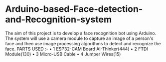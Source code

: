 # Arduino-based-Face-detection-and-Recognition-system
The aim of this project is to develop a face recognition bot using 
Arduino. The system will use a camera module to capture an image of a 
person's face and then use image processing algorithms to detect and 
recognize the face.
PARTS USED :-
• 1 ESP32-CAM Board AI-Thinker(444)
• 2 FTDI Module(130)
• 3 Micro-USB Cable
• 4 Jumper Wires(15)
